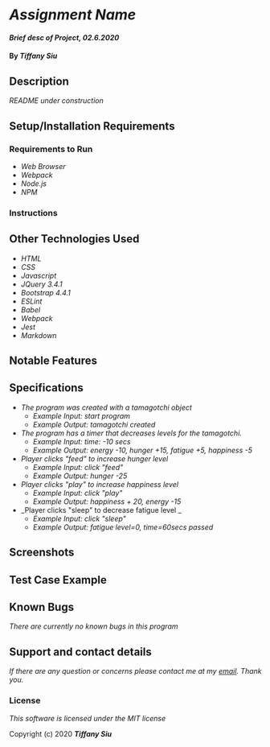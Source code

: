 # _Assignment Name_

#### _Brief desc of Project, 02.6.2020_
<!-- ##### _Version 1.1 Updated 01.11.2020_ -->

#### By _**Tiffany Siu**_

## Description

_README under construction_
<!-- _Detailed desc w/ purpose/usage, what does, motivation to create, why exists, other info for users/developers to have_ -->

## Setup/Installation Requirements

### Requirements to Run
* _Web Browser_
* _Webpack_
* _Node.js_
* _NPM_

### Instructions

<!-- **This page may be viewed by:**

1. Download and install Node.js from the [official website](https://nodejs.org/en/download/)
2. Clone the [repository](https://github.com/TSiu88/beep-boop.git) from my [GitHub page](https://github.com/TSiu88)
3. Use a command line/Bash to move to the project directory with `cd into-project-directory`
4. Run `npm install` to get all dependencies. 
5. Run `npm run start` to start up the program -->

<!-- _This page may be viewed by cloning the [repository](https://github.com/TSiu88/beep-boop.git) from my [GitHub page](https://github.com/TSiu88) and opening the **index.html** file in any web browser._ -->

<!-- _Other things need to run like servers, databases, code, how to install and use program_ -->

## Other Technologies Used

* _HTML_
* _CSS_
* _Javascript_
* _JQuery 3.4.1_
* _Bootstrap 4.4.1_
* _ESLint_
* _Babel_
* _Webpack_
* _Jest_
* _Markdown_

## Notable Features
<!-- _features that make project stand out_ -->

## Specifications

* _The program was created with a tamagotchi object_
  * _Example Input: start program_
  * _Example Output: tamagotchi created_
* _The program has a timer that decreases levels for the tamagotchi._
  * _Example Input: time: -10 secs_
  * _Example Output: energy -10, hunger +15, fatigue +5, happiness -5_
* _Player clicks "feed" to increase hunger level_
  * _Example Input: click "feed"_
  * _Example Output: hunger -25_
* _Player clicks "play" to increase happiness level_
  * _Example Input: click "play"_
  * _Example Output: happiness + 20, energy -15_
* _Player clicks "sleep" to decrease fatigue level _
  * _Example Input: click "sleep"_
  * _Example Output: fatigue level=0, time=60secs passed_

## Screenshots

<!-- _Here is a snippet of what the input looks like:_

![Snippet of input fields](img/snippet1.png)

_Here is a preview of what the output looks like:_

![Snippet of output box](img/snippet2.png) -->

<!-- _{Show pictures using ![alt text](image.jpg), show what library does as concisely as possible but don't need to explain how project solves problem from `code`_ -->

## Test Case Example
<!-- _Tests are done through Jest and are run from the command line prompt with `npm test`._
_Some example tests:_
![Snippet of an example test](img/test1.png)

![Snippet of an example result](img/test2.png) -->
<!-- _describe and show how to run tests with `code` examples}_ -->

## Known Bugs

_There are currently no known bugs in this program_

## Support and contact details

_If there are any question or concerns please contact me at my [email](mailto:tsiu88@gmail.com). Thank you._

### License

*This software is licensed under the MIT license*

Copyright (c) 2020 **_Tiffany Siu_**
